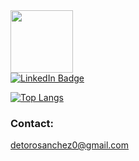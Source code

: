 
<!--
**villadetoro/villadetoro** is a ✨ _special_ ✨ repository because its `README.md` (this file) appears on your GitHub profile.

Here are some ideas to get you started:

- 🔭 I’m currently working on ...
- 🌱 I’m currently learning ...
- 👯 I’m looking to collaborate on ...
- 🤔 I’m looking for help with ...
- 💬 Ask me about ...
- 📫 How to reach me: ...
- 😄 Pronouns: ...
- ⚡ Fun fact: ...
-->


<div id="header">
  <img src="https://media.giphy.com/media/hmdApHQb2hdfdKu6jg/giphy.gif" width="100"/>
</div>

<div id="badges">
  <a href="[your-linkedin-URL](https://www.linkedin.com/in/detoro/)">
    <img src="https://img.shields.io/badge/LinkedIn-blue?style=for-the-badge&logo=linkedin&logoColor=white" alt="LinkedIn Badge"/>
  </a>
</div>

[![Top Langs](https://github-readme-stats.vercel.app/api/top-langs/?username=villadetoro)](https://github.com/anuraghazra/github-readme-stats)



### Contact: 
detorosanchez0@gmail.com

